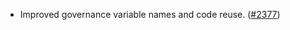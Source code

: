 - Improved governance variable names and code reuse.
  ([\#2377](https://github.com/anoma/namada/pull/2377))
